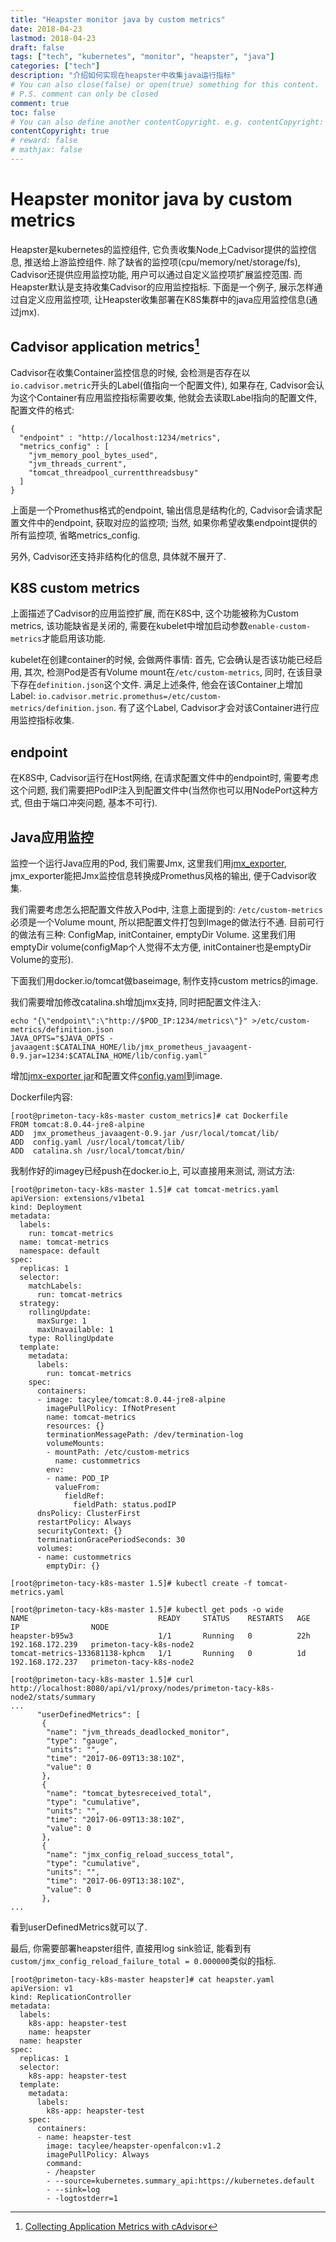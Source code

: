 ```yaml
---
title: "Heapster monitor java by custom metrics"
date: 2018-04-23
lastmod: 2018-04-23
draft: false
tags: ["tech", "kubernetes", "monitor", "heapster", "java"]
categories: ["tech"]
description: "介绍如何实现在heapster中收集java运行指标"
# You can also close(false) or open(true) something for this content.
# P.S. comment can only be closed
comment: true
toc: false
# You can also define another contentCopyright. e.g. contentCopyright: "This is another copyright."
contentCopyright: true
# reward: false
# mathjax: false
---
```


# Heapster monitor java by custom metrics

Heapster是kubernetes的监控组件, 它负责收集Node上Cadvisor提供的监控信息, 推送给上游监控组件. 除了缺省的监控项(cpu/memory/net/storage/fs), Cadvisor还提供应用监控功能, 用户可以通过自定义监控项扩展监控范围. 而Heapster默认是支持收集Cadvisor的应用监控指标. 下面是一个例子, 展示怎样通过自定义应用监控项, 让Heapster收集部署在K8S集群中的java应用监控信息(通过jmx).

## Cadvisor application metrics[^1]
Cadvisor在收集Container监控信息的时候, 会检测是否存在以`io.cadvisor.metric`开头的Label(值指向一个配置文件), 如果存在, Cadvisor会认为这个Container有应用监控指标需要收集, 他就会去读取Label指向的配置文件, 配置文件的格式:

```
{
  "endpoint" : "http://localhost:1234/metrics",
  "metrics_config" : [
    "jvm_memory_pool_bytes_used",
    "jvm_threads_current",
    "tomcat_threadpool_currentthreadsbusy"
  ]
}
```

上面是一个Promethus格式的endpoint, 输出信息是结构化的, Cadvisor会请求配置文件中的endpoint, 获取对应的监控项; 当然, 如果你希望收集endpoint提供的所有监控项, 省略metrics_config.

另外, Cadvisor还支持非结构化的信息, 具体就不展开了.

## K8S custom metrics
上面描述了Cadvisor的应用监控扩展, 而在K8S中, 这个功能被称为Custom metrics, 该功能缺省是关闭的, 需要在kubelet中增加启动参数`enable-custom-metrics`才能启用该功能.

kubelet在创建container的时候, 会做两件事情: 首先, 它会确认是否该功能已经启用, 其次, 检测Pod是否有Volume mount在`/etc/custom-metrics`, 同时, 在该目录下存在`definition.json`这个文件. 满足上述条件, 他会在该Container上增加Label: `io.cadvisor.metric.promethus=/etc/custom-metrics/definition.json`. 有了这个Label, Cadvisor才会对该Container进行应用监控指标收集.

## endpoint
在K8S中, Cadvisor运行在Host网络, 在请求配置文件中的endpoint时, 需要考虑这个问题, 我们需要把PodIP注入到配置文件中(当然你也可以用NodePort这种方式, 但由于端口冲突问题, 基本不可行).

## Java应用监控
监控一个运行Java应用的Pod, 我们需要Jmx, 这里我们用[jmx_exporter](https://github.com/prometheus/jmx_exporter), jmx_exporter能把Jmx监控信息转换成Promethus风格的输出, 便于Cadvisor收集.

我们需要考虑怎么把配置文件放入Pod中, 注意上面提到的: `/etc/custom-metrics`必须是一个Volume mount, 所以把配置文件打包到Image的做法行不通. 目前可行的做法有三种: ConfigMap, initContainer, emptyDir Volume. 这里我们用emptyDir volume(configMap个人觉得不太方便, initContainer也是emptyDir Volume的变形).

下面我们用docker.io/tomcat做baseimage, 制作支持custom metrics的image.

我们需要增加修改catalina.sh增加jmx支持, 同时把配置文件注入:

```
echo "{\"endpoint\":\"http://$POD_IP:1234/metrics\"}" >/etc/custom-metrics/definition.json
JAVA_OPTS="$JAVA_OPTS -javaagent:$CATALINA_HOME/lib/jmx_prometheus_javaagent-0.9.jar=1234:$CATALINA_HOME/lib/config.yaml"
```

增加[jmx-exporter jar](https://repo1.maven.org/maven2/io/prometheus/jmx/jmx_prometheus_javaagent/0.9/jmx_prometheus_javaagent-0.9.jar)和配置文件[config.yaml](https://github.com/prometheus/jmx_exporter/blob/master/example_configs/tomcat.yml)到image.

Dockerfile内容:
```
[root@primeton-tacy-k8s-master custom_metrics]# cat Dockerfile
FROM tomcat:8.0.44-jre8-alpine
ADD  jmx_prometheus_javaagent-0.9.jar /usr/local/tomcat/lib/
ADD  config.yaml /usr/local/tomcat/lib/
ADD  catalina.sh /usr/local/tomcat/bin/
```

我制作好的imagey已经push在docker.io上, 可以直接用来测试, 测试方法:

```
[root@primeton-tacy-k8s-master 1.5]# cat tomcat-metrics.yaml
apiVersion: extensions/v1beta1
kind: Deployment
metadata:
  labels:
    run: tomcat-metrics
  name: tomcat-metrics
  namespace: default
spec:
  replicas: 1
  selector:
    matchLabels:
      run: tomcat-metrics
  strategy:
    rollingUpdate:
      maxSurge: 1
      maxUnavailable: 1
    type: RollingUpdate
  template:
    metadata:
      labels:
        run: tomcat-metrics
    spec:
      containers:
      - image: tacylee/tomcat:8.0.44-jre8-alpine
        imagePullPolicy: IfNotPresent
        name: tomcat-metrics
        resources: {}
        terminationMessagePath: /dev/termination-log
        volumeMounts:
        - mountPath: /etc/custom-metrics
          name: custommetrics
        env:
        - name: POD_IP
          valueFrom:
            fieldRef:
              fieldPath: status.podIP
      dnsPolicy: ClusterFirst
      restartPolicy: Always
      securityContext: {}
      terminationGracePeriodSeconds: 30
      volumes:
      - name: custommetrics
        emptyDir: {}

[root@primeton-tacy-k8s-master 1.5]# kubectl create -f tomcat-metrics.yaml

[root@primeton-tacy-k8s-master 1.5]# kubectl get pods -o wide
NAME                             READY     STATUS    RESTARTS   AGE       IP                NODE
heapster-b95w3                   1/1       Running   0          22h       192.168.172.239   primeton-tacy-k8s-node2
tomcat-metrics-133681138-kphcm   1/1       Running   0          1d        192.168.172.237   primeton-tacy-k8s-node2

[root@primeton-tacy-k8s-master 1.5]# curl http://localhost:8080/api/v1/proxy/nodes/primeton-tacy-k8s-node2/stats/summary
...
      "userDefinedMetrics": [
       {
        "name": "jvm_threads_deadlocked_monitor",
        "type": "gauge",
        "units": "",
        "time": "2017-06-09T13:38:10Z",
        "value": 0
       },
       {
        "name": "tomcat_bytesreceived_total",
        "type": "cumulative",
        "units": "",
        "time": "2017-06-09T13:38:10Z",
        "value": 0
       },
       {
        "name": "jmx_config_reload_success_total",
        "type": "cumulative",
        "units": "",
        "time": "2017-06-09T13:38:10Z",
        "value": 0
       },
...
```

看到userDefinedMetrics就可以了.

最后, 你需要部署heapster组件, 直接用log sink验证, 能看到有`custom/jmx_config_reload_failure_total = 0.000000`类似的指标.

```
[root@primeton-tacy-k8s-master heapster]# cat heapster.yaml
apiVersion: v1
kind: ReplicationController
metadata:
  labels:
    k8s-app: heapster-test
    name: heapster
  name: heapster
spec:
  replicas: 1
  selector:
    k8s-app: heapster-test
  template:
    metadata:
      labels:
        k8s-app: heapster-test
    spec:
      containers:
      - name: heapster-test
        image: tacylee/heapster-openfalcon:v1.2
        imagePullPolicy: Always
        command:
        - /heapster
        - --source=kubernetes.summary_api:https://kubernetes.default
        - --sink=log
        - -logtostderr=1
```


[^1]: [Collecting Application Metrics with cAdvisor](https://github.com/google/cadvisor/blob/master/docs/application_metrics.md)
